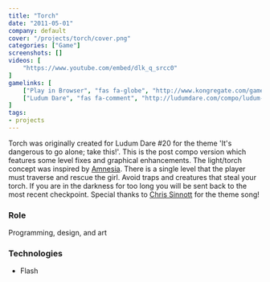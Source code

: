 ```yaml
---
title: "Torch"
date: "2011-05-01"
company: default
cover: "/projects/torch/cover.png"
categories: ["Game"]
screenshots: []
videos: [
    "https://www.youtube.com/embed/dlk_q_srcc0"
]
gamelinks: [
    ["Play in Browser", "fas fa-globe", "http://www.kongregate.com/games/alexlarioza/torch"],
    ["Ludum Dare", "fas fa-comment", "http://ludumdare.com/compo/ludum-dare-20/?action=preview&uid=3079"],
]
tags:
- projects
---
```


Torch was originally created for Ludum Dare #20 for the theme 'It's dangerous to go alone; take this!'. This is the post compo version which features some level fixes and graphical enhancements. The light/torch concept was inspired by [Amnesia](http://www.amnesiagame.com/). There is a single level that the player must traverse and rescue the girl. Avoid traps and creatures that steal your torch. If you are in the darkness for too long you will be sent back to the most recent checkpoint. Special thanks to [Chris Sinnott](http://www.sinnottsoundworks.com/) for the theme song!

### Role
Programming, design, and art

### Technologies
* Flash
